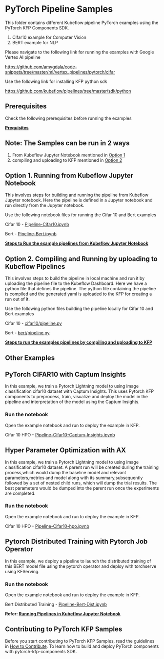 # PyTorch Pipeline Samples

This folder contains different Kubeflow pipeline PyTorch examples using the PyTorch KFP Components SDK.

1. Cifar10 example for Computer Vision
2. BERT example for NLP

Please navigate to the following link for running the examples with Google Vertex AI pipeline

https://github.com/amygdala/code-snippets/tree/master/ml/vertex_pipelines/pytorch/cifar

Use the following link for installing KFP python sdk

https://github.com/kubeflow/pipelines/tree/master/sdk/python

## Prerequisites

Check the following prerequisites before running the examples

**[Prequisites](prerequisites.md)**


## Note: The Samples can be run in 2 ways

1. From Kubeflow Jupyter Notebook mentioned in [Option 1](##-Option-1.-Running-from-Kubeflow-Jupyter-Notebook)
2. compiling and uploading to KFP mentioned in [Option 2](##-Option-2.-Compiling-and-Running-by-uploading-to-Kubeflow-Pipelines)

## Option 1. Running from Kubeflow Jupyter Notebook
This involves steps for building and running the pipeline from Kubeflow Jupyter notebook.
Here the pipeline is defined in a Jupyter notebook and run directly from the Jupyter notebook.

Use the following notebook files for running the Cifar 10 and Bert examples

Cifar 10 - [Pipeline-Cifar10.ipynb](Pipeline-Cifar10.ipynb)

Bert - [Pipeline-Bert.ipynb](Pipeline-Bert.ipynb)

**[Steps to Run the example pipelines from Kubeflow Jupyter Notebook](cluster_build.md)**

## Option 2. Compiling and Running by uploading to Kubeflow Pipelines 
This involves steps to build the pipeline in local machine and run it by uploading the 
pipeline file to the Kubeflow Dashboard. Here we have a python file that defines the pipeline. The python file containing the pipeline is compiled and the generated yaml is uploaded to the KFP for creating a run out of it.

Use the following python files building the pipeline locally for Cifar 10 and Bert examples

Cifar 10 - [cifar10/pipeline.py](cifar10/pipeline.py)

Bert - [bert/pipeline.py](bert/pipeline.py)

**[Steps to run the examples pipelines by compiling and uploading to KFP](local_build.md)**

## Other Examples

## PyTorch CIFAR10 with Captum Insights

In this example, we train a Pytorch Lightning model to using image classification cifar10 dataset with Captum Insights. This uses Pytorch KFP components to preprocess, train, visualize and deploy the model in the pipeline
and interpretation of the model using the Captum Insights.

### Run the notebook

Open the example notebook and run to deploy the example in KFP.

Cifar 10 HPO - [Pipeline-Cifar10-Captum-Insights.ipynb](Pipeline-Cifar10-Captum-Insights.ipynb)

## Hyper Parameter Optimization with AX

In this example, we train a Pytorch Lightning model to using image classification cifar10 dataset. A parent run will be created during the training process,which would dump the baseline model and relevant parameters,metrics and model along with its summary,subsequently followed by a set of nested child runs, which will dump the trial results. The best parameters would be dumped into the parent run once the experiments are completed.

### Run the notebook

Open the example notebook and run to deploy the example in KFP.

Cifar 10 HPO - [Pipeline-Cifar10-hpo.ipynb](Pipeline-Cifar10-hpo.ipynb)

## Pytorch Distributed Training with Pytorch Job Operator

In this example, we deploy a pipeline to launch the distributed training of this BERT model file using the pytorch operator and deploy with torchserve using KFServing. 

### Run the notebook

Open the example notebook and run to deploy the example in KFP.

Bert Distributed Training - [Pipeline-Bert-Dist.ipynb](Pipeline-Bert-Dist.ipynb)

**Refer: [Running Pipelines in Kubeflow Jupyter Notebook](cluster_build.md)**

## Contributing to PyTorch KFP Samples

Before you start contributing to PyTorch KFP Samples, read the guidelines in [How to Contribute](contributing.md). To learn how to build and deploy PyTorch components with pytorch-kfp-components SDK. 
